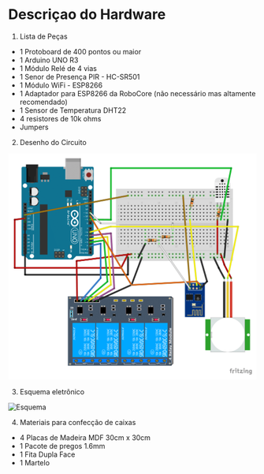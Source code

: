 # Descriçao do Hardware

1) Lista de Peças

* 1 Protoboard de 400 pontos ou maior
* 1 Arduino UNO R3
* 1 Módulo Relé de 4 vias
* 1 Senor de Presença PIR - HC-SR501
* 1 Módulo WiFi - ESP8266
* 1 Adaptador para ESP8266 da RoboCore (não necessário mas altamente recomendado)
* 1 Sensor de Temperatura DHT22
* 4 resistores de 10k ohms
* Jumpers

2) Desenho do Circuito

![Circuito](ProjetoCircuito-QuartAuto.png)

3) Esquema eletrônico

![Esquema](projetocasa_Esquemático.png)

4) Materiais para confecção de caixas

* 4 Placas de Madeira MDF 30cm x 30cm
* 1 Pacote de pregos 1.6mm
* 1 Fita Dupla Face
* 1 Martelo
